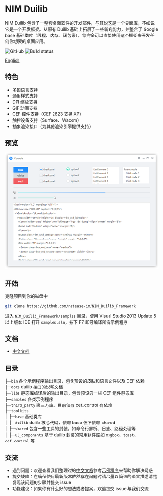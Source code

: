 # NIM Duilib

NIM Duilib 包含了一整套桌面软件的开发部件，与其说这是一个界面库，不如说它是一个开发框架。从原有 Duilib 基础上拓展了一些新的能力，并整合了 Google base 基础类库（线程、内存、闭包等）。您完全可以直接使用这个框架来开发任何你想要的桌面应用。

![GitHub](https://img.shields.io/badge/license-MIT-green.svg)
![Build status](https://ci.appveyor.com/api/projects/status/u29yl0j7pasopm3h/branch/master?svg=true)

[English](README_en-US.md)

## 特色

 - 多国语言支持
 - 通用样式支持
 - DPI 缩放支持
 - GIF 动画支持
 - CEF 控件支持（CEF 2623 支持 XP）
 - 触控设备支持（Surface、Wacom）
 - 抽象渲染接口（为其他渲染引擎提供支持）

## 预览

![preview](docs/PREVIEW.png)

## 开始

克隆项目到你的磁盘中

```bash
git clone https://github.com/netease-im/NIM_Duilib_Framework
```

进入 `NIM_Duilib_Framework/samples` 目录，使用 Visual Studio 2013 Update 5 以上版本 IDE 打开 `samples.sln`，按下 F7 即可编译所有示例程序

## 文档

 - [中文文档](docs/SUMMARY.md)

## 目录

├─`bin` 各个示例程序输出目录，包含预设的皮肤和语言文件以及 CEF 依赖  
├─`docs` duilib 接口的说明文档  
├─`libs` 静态库编译后的输出目录，包含预设的一些 CEF 组件静态库  
├─`samples` 各类示例程序  
├─`third_party` 第三方库，目前仅有 cef_control 有依赖  
├─`toolkits`       
│  ├─`base` 基础类库  
│  ├─`duilib` duilib 核心代码，依赖 base 但不依赖 shared  
│  ├─`shared` 包含一些工具的封装，如命令行解析、日志、路径处理等  
│  ├─`ui_components` 基于 duilib 封装的常用组件库如 `msgbox`、`toast`、`cef_control` 等  

## 交流

 - 遇到问题：欢迎查看我们整理过的[中文文档](docs/SUMMARY.md)参考[示例程序](samples/README.md)来帮助你解决疑惑
 - 提交缺陷：在确保使用最新版本依然存在问题时请尽量以简洁的语言描述清楚复现该问题的步骤并提交 issue
 - 功能建议：如果你有什么好的想法或者提案，欢迎提交 issue 与我们交流
